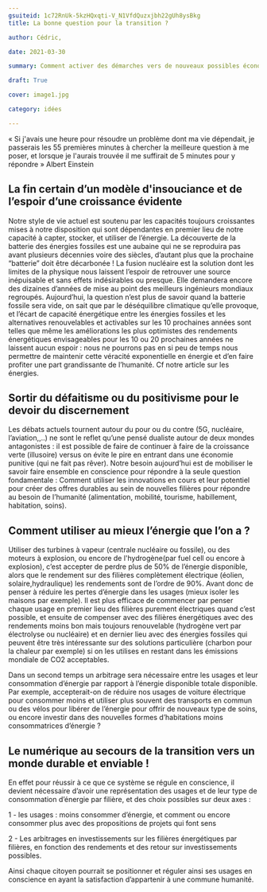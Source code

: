 ```yaml
---
gsuiteid: 1c72RnUk-5kzHQxqti-V_N1VfdQuzxjbh22gUh8ysBkg
title: La bonne question pour la transition ?

author: Cédric, 

date: 2021-03-30

summary: Comment activer des démarches vers de nouveaux possibles économiques désirables et durables

draft: True

cover: image1.jpg

category: idées

---
```


« Si j'avais une heure pour résoudre un problème dont ma vie dépendait, je passerais les 55 premières minutes à chercher la meilleure question à me poser, et lorsque je l'aurais trouvée il me suffirait de 5 minutes pour y répondre » Albert Einstein

La fin certain d’un modèle d'insouciance et de l’espoir d’une croissance évidente
---------------------------------------------------------------------------------

Notre style de vie actuel est soutenu par les capacités toujours croissantes mises à notre disposition qui sont dépendantes en premier lieu de notre capacité à capter, stocker, et utiliser de l’énergie. La découverte de la batterie des énergies fossiles est une aubaine qui ne se reproduira pas avant plusieurs décennies voire des siècles, d’autant plus que la prochaine “batterie” doit être décarbonée ! La fusion nucléaire est la solution dont les limites de la physique nous laissent l’espoir de retrouver une source inépuisable et sans effets indésirables ou presque. Elle demandera encore des dizaines d’années de mise au point des meilleurs ingénieurs mondiaux regroupés. Aujourd’hui, la question n’est plus de savoir quand la batterie fossile sera vide, on sait que par le déséquilibre climatique qu’elle provoque, et l’écart de capacité énergétique entre les énergies fossiles et les alternatives renouvelables et activables sur les 10 prochaines années sont telles que même les améliorations les plus optimistes des rendements énergétiques envisageables pour les 10 ou 20 prochaines années ne laissent aucun espoir : nous ne pourrons pas en si peu de temps nous permettre de maintenir cette véracité exponentielle en énergie et d’en faire profiter une part grandissante de l’humanité. Cf notre article sur les énergies.

Sortir du défaitisme ou du positivisme pour le devoir du discernement
---------------------------------------------------------------------

Les débats actuels tournent autour du pour ou du contre (5G, nucléaire, l’aviation,,..) ne sont le reflet qu’une pensé dualiste autour de deux mondes antagonistes : il est possible de faire de continuer à faire de la croissance verte (illusoire) versus on évite le pire en entrant dans une économie punitive (qui ne fait pas rêver). Notre besoin aujourd’hui est de mobiliser le savoir faire ensemble en conscience pour répondre à la seule question fondamentale : Comment utiliser les innovations en cours et leur potentiel pour créer des offres durables au sein de nouvelles filières pour répondre au besoin de l’humanité (alimentation, mobilité, tourisme, habillement, habitation, soins).

Comment utiliser au mieux l’énergie que l’on a ?
------------------------------------------------

Utiliser des turbines à vapeur (centrale nucléaire ou fossile), ou des moteurs à explosion, ou encore de l'hydrogène(par fuel cell ou encore à explosion), c’est accepter de perdre plus de 50% de l’énergie disponible, alors que le rendement sur des filières complètement électrique (éolien, solaire,hydraulique) les rendements sont de l’ordre de 90%. Avant donc de penser à réduire les pertes d’énergie dans les usages (mieux isoler les maisons par exemple). Il est plus efficace de commencer par penser chaque usage en premier lieu des filières purement électriques quand c’est possible, et ensuite de compenser avec des filières énergétiques avec des rendements moins bon mais toujours renouvelable (hydrogène vert par électrolyse ou nucléaire) et en dernier lieu avec des énergies fossiles qui peuvent être très intéressante sur des solutions particulière (charbon pour la chaleur par exemple) si on les utilises en restant dans les émissions mondiale de CO2 acceptables.

Dans un second temps un arbitrage sera nécessaire entre les usages et leur consommation d’énergie par rapport à l’énergie disponible totale disponible. Par exemple, accepterait-on de réduire nos usages de voiture électrique pour consommer moins et utiliser plus souvent des transports en commun ou des vélos pour libérer de l’énergie pour offrir de nouveaux type de soins, ou encore investir dans des nouvelles formes d’habitations moins consommatrices d’énergie ?

Le numérique au secours de la transition vers un monde durable et enviable !
----------------------------------------------------------------------------

En effet pour réussir à ce que ce système se régule en conscience, il devient nécessaire d’avoir une représentation des usages et de leur type de consommation d’énergie par filière, et des choix possibles sur deux axes : 

1 - les usages : moins consommer d’énergie, et comment ou encore consommer plus avec des propositions de projets qui font sens 

2 - Les arbitrages en investissements sur les filières énergétiques par filières, en fonction des rendements et des retour sur investissements possibles.

Ainsi chaque citoyen pourrait se positionner et réguler ainsi ses usages en conscience en ayant la satisfaction d’appartenir à une commune humanité.

